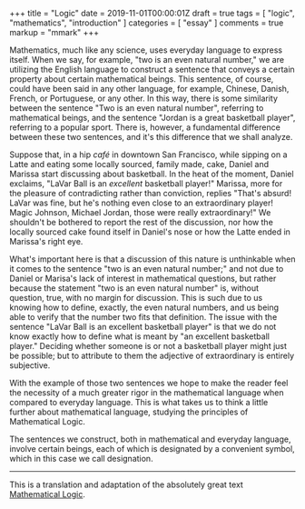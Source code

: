 +++
title = "Logic"
date = 2019-11-01T00:00:01Z
draft = true
tags = [ "logic", "mathematics", "introduction" ]
categories = [ "essay" ]
comments = true
markup = "mmark"
+++

Mathematics, much like any science, uses everyday language to express itself.
When we say, for example, "two is an even natural number," we are utilizing the
English language to construct a sentence that conveys a certain property about
certain mathematical beings. This sentence, of course, could have been said in
any other language, for example, Chinese, Danish, French, or Portuguese, or any
other. In this way, there is some similarity between the sentence "Two is an
even natural number", referring to mathematical beings, and the sentence "Jordan
is a great basketball player", referring to a popular sport. There is, however,
a fundamental difference between these two sentences, and it's this difference
that we shall analyze.

Suppose that, in a hip *café* in downtown San Francisco, while sipping on a
Latte and eating some locally sourced, family made, cake, Daniel and Marissa
start discussing about basketball. In the heat of the moment, Daniel exclaims,
"LaVar Ball is an *excellent* basketball player!" Marissa, more for the pleasure
of contradicting rather than conviction, replies "That's absurd! LaVar was fine,
but he's nothing even close to an extraordinary player! Magic Johnson, Michael
Jordan, those were really extraordinary!" We shouldn't be bothered to report the
rest of the discussion, nor how the locally sourced cake found itself in
Daniel's nose or how the Latte ended in Marissa's right eye.

What's important here is that a discussion of this nature is unthinkable when it
comes to the sentence "two is an even natural number;" and not due to Daniel or
Marisa's lack of interest in mathematical questions, but rather because the
statement "two is an even natural number" is, without question, true, with no
margin for discussion. This is such due to us knowing how to define, exactly,
the even natural numbers, and us being able to verify that the number two fits
that definition. The issue with the sentence "LaVar Ball is an excellent
basketball player" is that we do not know exactly how to define what is meant by
"an excellent basketball player." Deciding whether someone is or not a
basketball player might just be possible; but to attribute to them the adjective
of extraordinary is entirely subjective.

With the example of those two sentences we hope to make the reader feel the
necessity of a much greater rigor in the mathematical language when compared to
everyday language. This is what takes us to think a little further about
mathematical language, studying the principles of Mathematical Logic.

The sentences we construct, both in mathematical and everyday language, involve
certain beings, each of which is designated by a convenient symbol, which in
this case we call designation.

---
This is a translation and adaptation of the absolutely great text [Mathematical Logic][original].

[original]: https://www.math.tecnico.ulisboa.pt/~fteix/CI2017_18_1S/logica.pdf
